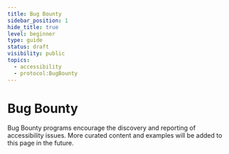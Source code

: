 ```yaml
---
title: Bug Bounty
sidebar_position: 1
hide_title: true
level: beginner
type: guide
status: draft
visibility: public
topics:
  - accessibility
  - protocol:BugBounty
---
```


# Bug Bounty

Bug Bounty programs encourage the discovery and reporting of accessibility issues. More curated content and examples will be added to this page in the future.
